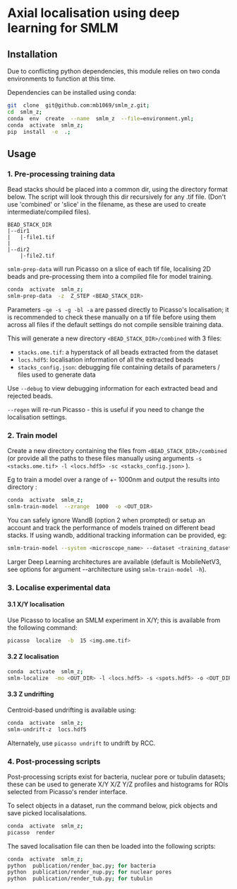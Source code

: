 

# Axial localisation using deep learning for SMLM

## Installation

Due to conflicting python dependencies, this module relies on two conda environments to function at this time.

Dependencies can be installed using conda:

```bash
git  clone  git@github.com:mb1069/smlm_z.git;
cd  smlm_z;
conda  env  create  --name  smlm_z  --file=environment.yml;
conda  activate  smlm_z;
pip  install  -e  .;
```

## Usage

### 1. Pre-processing training data

Bead stacks should be placed into a common dir, using the directory format below. The script will look through this dir recursively for any .tif file. (Don't use 'combined' or 'slice' in the filename, as these are used to create intermediate/compiled files).
```
BEAD_STACK_DIR
|--dir1
|   |-file1.tif
|
|--dir2
    |-file2.tif
```
`smlm-prep-data` will run Picasso on a slice of each tif file, localising 2D beads and pre-processing them into a compiled file for model training.

```bash
conda  activate  smlm_z;
smlm-prep-data  -z  Z_STEP <BEAD_STACK_DIR>
```
Parameters `-qe -s -g -bl -a` are passed directly to Picasso's localisation; it is recommended to check these manually on a tif file before using them across all files if the default settings do not compile sensible training data.

This will generate a new directory `<BEAD_STACK_DIR>/combined` with 3 files:

-  `stacks.ome.tif`: a hyperstack of all beads extracted from the dataset
-  `locs.hdf5`: localisation information of all the extracted beads
-  `stacks_config.json`: debugging file containing details of parameters / files used to generate data

Use `--debug` to view debugging information for each extracted bead and rejected beads.

`--regen` will re-run Picasso - this is useful if you need to change the localisation settings.


### 2. Train model

Create a new directory containing the files from `<BEAD_STACK_DIR>/combined` (or provide all the paths to these files manually using arguments `-s <stacks.ome.tif> -l <locs.hdf5> -sc <stacks_config.json>` ).

Eg to train a model over a range of +- 1000nm and output the results into directory <OUTDIR>:
```bash
conda  activate  smlm_z;
smlm-train-model  --zrange  1000  -o <OUT_DIR>
```
You can safely ignore WandB (option 2 when prompted) or setup an account and track the performance of models trained on different bead stacks.
If using wandb, additional tracking information can be provided, eg:
```bash
smlm-train-model --system <microscope_name> --dataset <training_dataset_name>
```
Larger Deep Learning architectures are available (default is MobileNetV3, see options for argument --architecture using `smlm-train-model -h`).


### 3. Localise experimental data

#### 3.1 X/Y localisation

Use Picasso to localise an SMLM experiment in X/Y; this is available from the following command:

```bash
picasso  localize  -b  15 <img.ome.tif>
```
#### 3.2 Z localisation

```bash
conda  activate  smlm_z;
smlm-localize  -mo <OUT_DIR> -l <locs.hdf5> -s <spots.hdf5> -o <OUT_DIR>/out
```

#### 3.3 Z undrifting

Centroid-based undrifting is available using:

```bash
conda  activate  smlm_z;
smlm-undrift-z  locs.hdf5
```

Alternately, use `picasso undrift` to undrift by RCC.

### 4. Post-processing scripts

Post-processing scripts exist for bacteria, nuclear pore or tubulin datasets; these can be used to generate X/Y X/Z Y/Z profiles and histograms for ROIs selected from Picasso's render interface.

To select objects in a dataset, run the command below, pick objects and save picked localisalations.

```bash
conda  activate  smlm_z;
picasso  render
```

The saved localisation file can then be loaded into the following scripts:

```bash
conda  activate  smlm_z;
python  publication/render_bac.py; for bacteria
python  publication/render_nup.py; for nuclear pores
python  publication/render_tub.py; for tubulin
```

